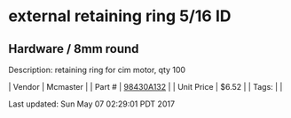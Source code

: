 # external retaining ring 5/16 ID
## Hardware / 8mm round
Description: 	retaining ring for cim motor, qty 100 

| Vendor | Mcmaster | 
| Part # | [98430A132](https://www.mcmaster.com/#98430A132) | 
| Unit Price | $6.52 | 
| Tags: |  | 

Last updated: Sun May 07 02:29:01 PDT 2017